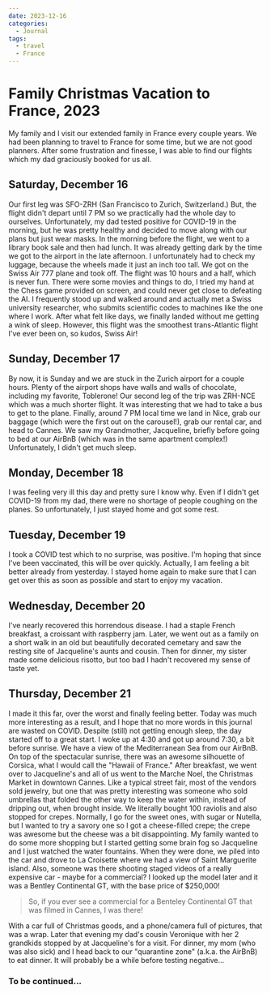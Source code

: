 ```yaml
---
date: 2023-12-16
categories:
  - Journal
tags:
  - travel
  - France
---
```

# Family Christmas Vacation to France, 2023

My family and I visit our extended family in France every couple years. We had been planning to travel to France for some time, but we are not good planners. After some frustration and finesse, I was able to find our flights which my dad graciously booked for us all.

## Saturday, December 16

Our first leg was SFO-ZRH (San Francisco to Zurich, Switzerland.) But, the flight didn't depart until 7 PM so we practically had the whole day to ourselves. Unfortunately, my dad tested positive for COVID-19 in the morning, but he was pretty healthy and decided to move along with our plans but just wear masks. In the morning before the flight, we went to a library book sale and then had lunch. It was already getting dark by the time we got to the airport in the late afternoon. I unfortunately had to check my luggage, because the wheels made it just an inch too tall. We got on the Swiss Air 777 plane and took off. The flight was 10 hours and a half, which is never fun. There were some movies and things to do, I tried my hand at the Chess game provided on screen, and could never get close to defeating the AI. I frequently stood up and walked around and actually met a Swiss university researcher, who submits scientific codes to machines like the one where I work. After what felt like days, we finally landed without me getting a wink of sleep. However, this flight was the smoothest trans-Atlantic flight I've ever been on, so kudos, Swiss Air!

## Sunday, December 17

By now, it is Sunday and we are stuck in the Zurich airport for a couple hours. Plenty of the airport shops have walls and walls of chocolate, including my favorite, Toblerone! Our second leg of the trip was ZRH-NCE which was a much shorter flight. It was interesting that we had to take a bus to get to the plane. Finally, around 7 PM local time we land in Nice, grab our baggage (which were the first out on the carousel!), grab our rental car, and head to Cannes. We saw my Grandmother, Jacqueline, briefly before going to bed at our AirBnB (which was in the same apartment complex!) Unfortunately, I didn't get much sleep.

## Monday, December 18

I was feeling very ill this day and pretty sure I know why. Even if I didn't get COVID-19 from my dad, there were no shortage of people coughing on the planes. So unfortunately, I just stayed home and got some rest.

## Tuesday, December 19

I took a COVID test which to no surprise, was positive. I'm hoping that since I've been vaccinated, this will be over quickly. Actually, I am feeling a bit better already from yesterday. I stayed home again to make sure that I can get over this as soon as possible and start to enjoy my vacation.

## Wednesday, December 20

I've nearly recovered this horrendous disease. I had a staple French breakfast, a croissant with raspberry jam. Later, we went out as a family on a short walk in an old but beautifully decorated cemetary and saw the resting site of Jacqueline's aunts and cousin. Then for dinner, my sister made some delicious risotto, but too bad I hadn't recovered my sense of taste yet.

## Thursday, December 21

I made it this far, over the worst and finally feeling better. Today was much more interesting as a result, and I hope that no more words in this journal are wasted on COVID. Despite (still) not getting enough sleep, the day started off to a great start. I woke up at 4:30 and got up around 7:30, a bit before sunrise. We have a view of the Mediterranean Sea from our AirBnB. On top of the spectacular sunrise, there was an awesome silhouette of Corsica, what I would call the "Hawaii of France." After breakfast, we went over to Jacqueline's and all of us went to the Marche Noel, the Christmas Market in downtown Cannes. Like a typical street fair, most of the vendors sold jewelry, but one that was pretty interesting was someone who sold umbrellas that folded the other way to keep the water within, instead of dripping out, when brought inside. We literally bought 100 raviolis and also stopped for crepes. Normally, I go for the sweet ones, with sugar or Nutella, but I wanted to try a savory one so I got a cheese-filled crepe; the crepe was awesome but the cheese was a bit disappointing. My family wanted to do some more shopping but I started getting some brain fog so Jacqueline and I just watched the water fountains. When they were done, we piled into the car and drove to La Croisette where we had a view of Saint Marguerite island. Also, someone was there shooting staged videos of a really expensive car - maybe for a commercial? I looked up the model later and it was a Bentley Continental GT, with the base price of $250,000!

> So, if you ever see a commercial for a Benteley Continental GT that was filmed in Cannes, I was there!

With a car full of Christmas goods, and a phone/camera full of pictures, that was a wrap. Later that evening my dad's cousin Veronique with her 2 grandkids stopped by at Jacqueline's for a visit. For dinner, my mom (who was also sick) and I head back to our "quarantine zone" (a.k.a. the AirBnB) to eat dinner. It will probably be a while before testing negative...

### To be continued...